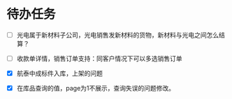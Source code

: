 # 待办任务
- [ ] 光电属于新材料子公司，光电销售发新材料的货物，新材料与光电之间怎么结算？
- [ ] 收款单详情，销售订单支持：同客户情况下可以多选销售订单


- [x] 航泰中成标件入库，上架的问题
- [x] 在库品查询的值，page为1不展示，查询失误的问题修改。
